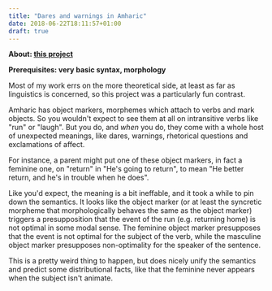 ```yaml
---
title: "Dares and warnings in Amharic"
date: 2018-06-22T18:11:57+01:00
draft: true
---
```


**About: [this project](/docs/amharic.pdf)**

**Prerequisites: very basic syntax, morphology**

Most of my work errs on the more theoretical side, at least as far as linguistics is concerned, so this project was a particularly fun contrast.

Amharic has object markers, morphemes which attach to verbs and mark objects. So you wouldn't expect to see them at all on intransitive verbs like "run" or "laugh". But you do, and *when* you do, they come with a whole host of unexpected meanings, like dares, warnings, rhetorical questions and exclamations of affect.

For instance, a parent might put one of these object markers, in fact a feminine one, on "return" in "He's going to return", to mean "He better return, and he's in trouble when he does".

Like you'd expect, the meaning is a bit ineffable, and it took a while to pin down the semantics. It looks like the object marker (or at least the syncretic morpheme that morphologically behaves the same as the object marker) triggers a presupposition that the event of the run (e.g. returning home) is not optimal in some modal sense. The feminine object marker presupposes that the event is not optimal for the subject of the verb, while the masculine object marker presupposes non-optimality for the speaker of the sentence.

This is a pretty weird thing to happen, but does nicely unify the semantics and predict some distributional facts, like that the feminine never appears when the subject isn't animate.
